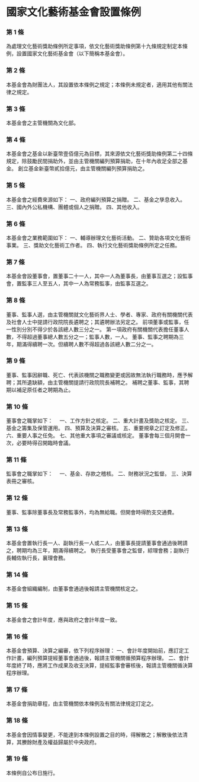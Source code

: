 # 國家文化藝術基金會設置條例

### 第 1 條

為處理文化藝術獎助條例所定事項，依文化藝術獎助條例第十九條規定制定本條例，設置國家文化藝術基金會（以下簡稱本基金會）。

### 第 2 條

本基金會為財團法人，其設置依本條例之規定；本條例未規定者，適用其他有關法律之規定。

### 第 3 條

本基金會之主管機關為文化部。

### 第 4 條

本基金會之基金以新臺幣壹佰億元為目標，其來源依文化藝術獎助條例第二十四條規定，除鼓勵民間捐助外，並由主管機關編列預算捐助，在十年內收足全部之基金。
創立基金新臺幣貳拾億元，由主管機關編列預算捐助之。

### 第 5 條

本基金會之經費來源如下：
一、政府編列預算之捐贈。
二、基金之孳息收入。
三、國內外公私機構、團體或個人之捐贈。
四、其他收入。

### 第 6 條

本基金會之業務範圍如下：
一、輔導辦理文化藝術活動。
二、贊助各項文化藝術事業。
三、獎助文化藝術工作者。
四、執行文化藝術獎助條例所定之任務。

### 第 7 條

本基金會設董事會，置董事二十一人，其中一人為董事長，由董事互選之；設監事會，置監事三人至五人，其中一人為常務監事，由監事互選之。

### 第 8 條

董事、監事人選，由主管機關就文化藝術界人士、學者、專家、政府有關機關代表及社會人士中提請行政院院長遴聘之；其遴聘辦法另定之。
前項董事或監事，任一性別分別不得少於各該總人數三分之一。
第一項政府有關機關代表擔任董事人數，不得超過董事總人數五分之一；監事人數，一人。
董事、監事之聘期為三年，期滿得續聘一次。但續聘人數不得超過各該總人數二分之一。

### 第 9 條

董事、監事因辭職、死亡、代表該機關之職務變更或因故無法執行職務時，應予解聘；其所遺缺額，由主管機關提請行政院院長補聘之。
補聘之董事、監事，其聘期以補足原任者之聘期為止。

### 第 10 條

董事會之職掌如下：　
一、工作方針之核定。
二、重大計畫及獎助之核定。
三、基金之籌集及保管運用。
四、預算及決算之審核。
五、重要規章之訂定及修正。
六、重要人事之任免。
七、其他重大事項之審議或核定。
董事會每三個月開會一次，必要時得召開臨時會議。

### 第 11 條

監事會之職掌如下：　
一、基金、存款之稽核。
二、財務狀況之監督。
三、決算表冊之審核。

### 第 12 條

董事、監事除董事長及常務監事外，均為無給職。但開會時得酌支交通費。

### 第 13 條

本基金會置執行長一人、副執行長一人或二人，由董事長提請董事會通過後聘請之，聘期均為三年，期滿得續聘之。
執行長受董事會之監督，綜理會務；副執行長輔佐執行長，襄理會務。

### 第 14 條

本基金會組織編制，由董事會通過後報請主管機關核定之。

### 第 15 條

本基金會之會計年度，應與政府之會計年度一致。

### 第 16 條

本基金會預算、決算之編審，依下列程序辦理：
一、會計年度開始前，應訂定工作計畫，編列預算提經董事會通過後，報請主管機關循預算程序辦理。
二、會計年度終了時，應將工作成果及收支決算，提經監事會審核後，報請主管機關循決算程序辦理。

### 第 17 條

本基金會捐助章程，由主管機關依本條例及有關法律規定訂定之。

### 第 18 條

本基金會因情事變更，不能達到本條例設置之目的時，得解散之；解散後依法清算，其賸餘財產及權益歸屬於中央政府。

### 第 19 條

本條例自公布日施行。

